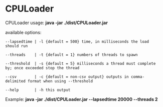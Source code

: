 # CPULoader

CPULoader usage: **java -jar ./dist/CPULoader.jar**

available options:

`--lapsedtime | -l {default = 500} time, in milliseconds the load should run`

`--threads    | -t {default = 1} numbers of threads to spawn`

`--threshold  | -s {default = 5} milliseconds a thread must complete by; once exceeded stop the thread`

`--csv        | -c {default = non-csv output} outputs in comma-delimited format when using --threshold`

`--help       | -h this output`


Example: 
**java -jar ./dist/CPULoader.jar --lapsedtime 20000 --threads 2**
